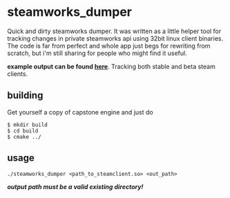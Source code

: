 # steamworks_dumper
Quick and dirty steamworks dumper. It was written as a little helper tool for tracking changes in private steamworks api using 32bit linux client binaries.
The code is far from perfect and whole app just begs for rewriting from scratch, but i'm still sharing for people who might find it useful.

**example output can be found [here](https://bitbucket.org/m4dengi/steamclient_tracker/)**. Tracking both stable and beta steam clients.

## building
Get yourself a copy of capstone engine and just do 
```
$ mkdir build
$ cd build
$ cmake ../
```

## usage
```
./steamworks_dumper <path_to_steamclient.so> <out_path>
```
  **_output path must be a valid existing directory!_**
  
